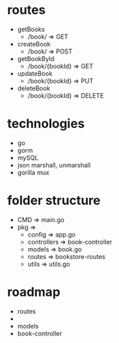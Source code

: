 # routes 
- getBooks
  - /book/ => GET
- createBook
  - /book/ => POST
- getBookById
  - /book/{bookId} => GET
- updateBook
  - /book/{bookId} => PUT
- deleteBook
  - /book/{bookId} => DELETE

# technologies
- go
- gorm
- mySQL 
- json marshall, unmarshall
- gorilla mux

# folder structure
- CMD => main.go
- pkg => 
  - config => app.go
  - controllers => book-controller
  - models => book.go
  - routes => bookstore-routes
  - utils => utils.go

# roadmap
- routes
- 
- models
- book-controller